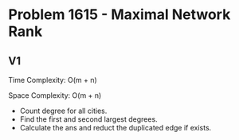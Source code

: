 # Problem 1615 - Maximal Network Rank

## V1

Time Complexity: O(m + n)

Space Complexity: O(m + n)

- Count degree for all cities.
- Find the first and second largest degrees.
- Calculate the ans and reduct the duplicated edge if exists.
